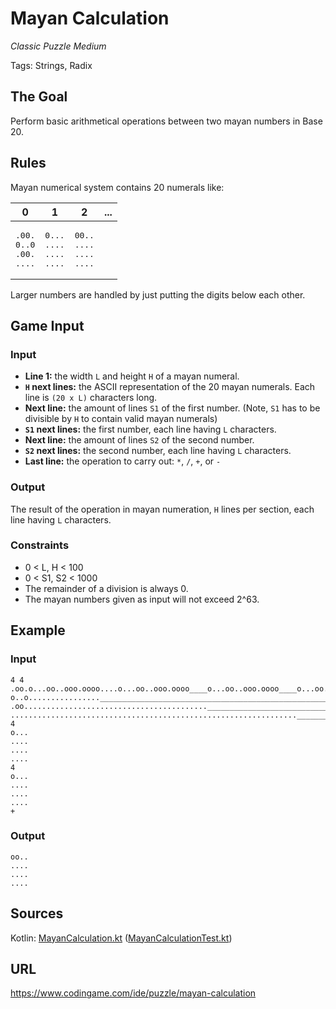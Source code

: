 # Mayan Calculation
*Classic Puzzle Medium*

Tags: Strings, Radix

## The Goal
Perform basic arithmetical operations between two mayan numbers in Base 20.

## Rules

Mayan numerical system contains 20 numerals like:

| 0                                             | 1                                             | 2                                             | ...                                           |
|:---------------------------------------------:|:---------------------------------------------:|:---------------------------------------------:|:--------------------------------------------- |
| <pre>.00.<br/>0..0<br/>.00.<br/>....<br/></pre> | <pre>0...<br/>....<br/>....<br/>....<br/></pre> | <pre>00..<br/>....<br/>....<br/>....<br/></pre> |

Larger numbers are handled by just putting the digits below each other. 

## Game Input
### Input
* **Line 1:** the width `L` and height `H` of a mayan numeral.
* **`H` next lines:** the ASCII representation of the 20 mayan numerals. Each line is `(20 x L)` characters long.
* **Next line:** the amount of lines `S1` of the first number. (Note, `S1` has to be divisible by `H` to contain valid mayan numerals)
* **`S1` next lines:** the first number, each line having `L` characters.
* **Next line:** the amount of lines `S2` of the second number.
* **`S2` next lines:** the second number, each line having `L` characters.
* **Last line:** the operation to carry out: `*`, `/`, `+`, or `-`

### Output
The result of the operation in mayan numeration, `H` lines per section, each line having `L` characters.

### Constraints
* 0 < L, H < 100
* 0 < S1, S2 < 1000
* The remainder of a division is always 0.
* The mayan numbers given as input will not exceed 2^63.

## Example
### Input
```
4 4
.oo.o...oo..ooo.oooo....o...oo..ooo.oooo____o...oo..ooo.oooo____o...oo..ooo.oooo
o..o................____________________________________________________________
.oo.........................................____________________________________
................................................................________________
4
o...
....
....
....
4
o...
....
....
....
+
```
### Output
```
oo..
....
....
....
```

## Sources
Kotlin: [MayanCalculation.kt](MayanCalculation.kt) ([MayanCalculationTest.kt](/src/test/kotlin/MayanCalculationTest.kt))

## URL
<https://www.codingame.com/ide/puzzle/mayan-calculation>
